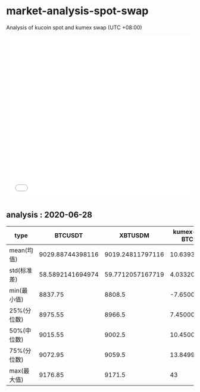 # market-analysis-spot-swap
Analysis of kucoin spot and kumex swap (UTC +08:00)

<iframe width="100%" height="440" src="./data.html" frameborder="no" border="0" scrolling="no"></iframe>

## analysis : 2020-06-28

type | BTCUSDT | XBTUSDM | kumex-XBTUSDM-BTCUSDT_arb
---|---|---|---
mean(均值) | 9029.88744398116 | 9019.24811797116 | 10.6393260134267
std(标准差) | 58.5892141694974 | 59.7712057167719 | 4.03320399128696
min(最小值) | 8837.75 | 8808.5 | -7.65000000000146
25%(分位数) | 8975.55 | 8966.5 | 7.45000000000073
50%(中位数) | 9015.55 | 9002.5 | 10.4500000000007
75%(分位数) | 9072.95 | 9059.5 | 13.8499999999985
max(最大值) | 9176.85 | 9171.5 | 43
